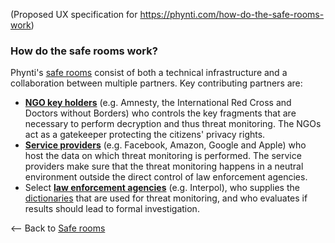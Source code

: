 (Proposed UX specification for https://phynti.com/how-do-the-safe-rooms-work)

### How do the safe rooms work?

Phynti's [safe rooms] consist of both a technical infrastructure and a collaboration between multiple partners. Key contributing partners are:

* **[NGO key holders][]** (e.g. Amnesty, the International Red Cross and Doctors without Borders) who controls the key fragments that are necessary to perform decryption and thus threat monitoring. The NGOs act as a gatekeeper protecting the citizens' privacy rights.
* **[Service providers][]** (e.g. Facebook, Amazon, Google and Apple) who host the data on which threat monitoring is performed. The service providers make sure that the threat monitoring happens in a neutral environment outside the direct control of law enforcement agencies. 
* Select **[law enforcement agencies][]** (e.g. Interpol), who supplies the [dictionaries][] that are used for threat monitoring, and who evaluates if results should lead to formal investigation.

<-- Back to [Safe rooms][]

[NGO key holders]: #NGOs
[Service providers]: #service-providers
[Law enforcement agencies]: #law-enforcement-agencies
[Dictionaries]: #dictionaries
[Safe rooms]: safe-rooms
